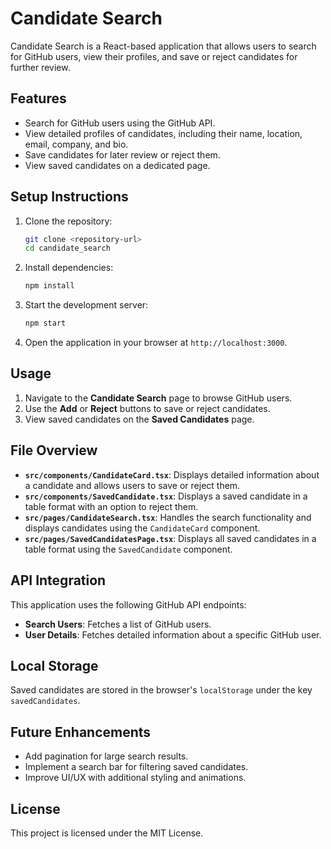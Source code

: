 # Candidate Search

Candidate Search is a React-based application that allows users to search for GitHub users, view their profiles, and save or reject candidates for further review.

## Features

- Search for GitHub users using the GitHub API.
- View detailed profiles of candidates, including their name, location, email, company, and bio.
- Save candidates for later review or reject them.
- View saved candidates on a dedicated page.

## Setup Instructions

1. Clone the repository:
   ```bash
   git clone <repository-url>
   cd candidate_search
   ```

2. Install dependencies:
   ```bash
   npm install
   ```

3. Start the development server:
   ```bash
   npm start
   ```

4. Open the application in your browser at `http://localhost:3000`.

## Usage

1. Navigate to the **Candidate Search** page to browse GitHub users.
2. Use the **Add** or **Reject** buttons to save or reject candidates.
3. View saved candidates on the **Saved Candidates** page.

## File Overview

- **`src/components/CandidateCard.tsx`**: Displays detailed information about a candidate and allows users to save or reject them.
- **`src/components/SavedCandidate.tsx`**: Displays a saved candidate in a table format with an option to reject them.
- **`src/pages/CandidateSearch.tsx`**: Handles the search functionality and displays candidates using the `CandidateCard` component.
- **`src/pages/SavedCandidatesPage.tsx`**: Displays all saved candidates in a table format using the `SavedCandidate` component.

## API Integration

This application uses the following GitHub API endpoints:
- **Search Users**: Fetches a list of GitHub users.
- **User Details**: Fetches detailed information about a specific GitHub user.

## Local Storage

Saved candidates are stored in the browser's `localStorage` under the key `savedCandidates`.

## Future Enhancements

- Add pagination for large search results.
- Implement a search bar for filtering saved candidates.
- Improve UI/UX with additional styling and animations.

## License

This project is licensed under the MIT License.